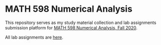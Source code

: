 # MATH 598 Numerical Analysis 

This repository serves as my study material collection and lab assignments submission platform for [MATH 598 Numerical Analysis, Fall 2020](https://www.math.mcgill.ca/gantumur/math578f20/ "MATH 598 Course Page"). 

All lab assignments are [here](Lab%20Assignments "Kai's MATH 578 lab assignments").
